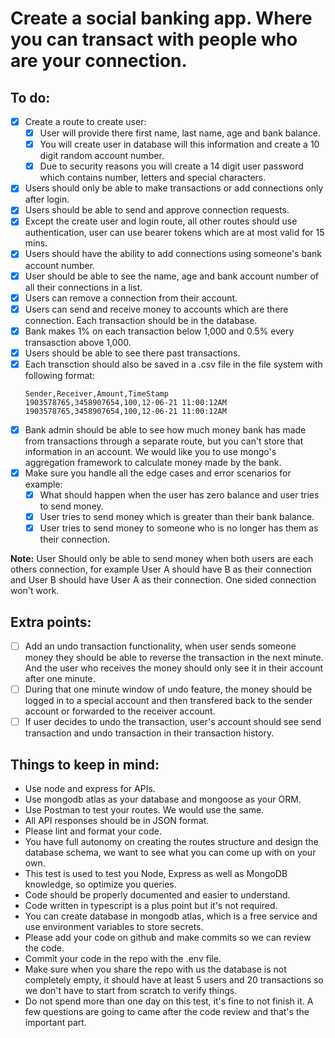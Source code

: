 # Create a social banking app. Where you can transact with people who are your connection.

## To do:
- [x] Create a route to create user:
  - [x] User will provide there first name, last name, age and bank balance.
  - [x] You will create user in database will this information and create a 10 digit random account number.
  - [x] Due to security reasons you will create a 14 digit user password which contains number, letters and special characters.
- [x] Users should only be able to make transactions or add connections only after login.
- [x] Users should be able to send and approve connection requests.
- [x] Except the create user and login route, all other routes should use authentication, user can use bearer tokens which are at most valid for 15 mins.
- [x] Users should have the ability to add connections using someone's bank account number.
- [x] User should be able to see the name, age and bank account number of all their connections in a list.
- [x] Users can remove a connection from their account.
- [x] Users can send and receive money to accounts which are there connection. Each transaction should be in the database.
- [x] Bank makes 1% on each transaction below 1,000 and 0.5% every transasction above 1,000.
- [x] Users should be able to see there past transactions.
- [x] Each transction should also be saved in a .csv file in the file system with following format:
  ```
  Sender,Receiver,Amount,TimeStamp
  1903578765,3458907654,100,12-06-21 11:00:12AM
  1903578765,3458907654,100,12-06-21 11:00:12AM
  ```
- [x] Bank admin should be able to see how much money bank has made from transactions through a separate route, but you can't store that information in an account. We would like you to use mongo's aggregation framework to calculate money made by the bank.
- [x] Make sure you handle all the edge cases and error scenarios for example:
  - [x] What should happen when the user has zero balance and user tries to send money.
  - [x] User tries to send money which is greater than their bank balance.
  - [x] User tries to send money to someone who is no longer has them as their connection.

**Note:**
User Should only be able to send money when both users are each others connection, for example User A should have B as their connection and User B should have User A as their connection. One sided connection won't work.

## Extra points:
- [ ] Add an undo transaction functionality, when user sends someone money they should be able to reverse the transaction in the next minute. And the user who receives the money should only see it in their account after one minute.
- [ ] During that one minute window of undo feature, the money should be logged in to a special account and then transfered back to the sender account or forwarded to the receiver account.
- [ ] If user decides to undo the transaction, user's account should see send transaction and undo transaction in their transaction history.

## Things to keep in mind:
- Use node and express for APIs.
- Use mongodb atlas as your database and mongoose as your ORM.
- Use Postman to test your routes. We would use the same.
- All API responses should be in JSON format.
- Please lint and format your code.
- You have full autonomy on creating the routes structure and design the database schema, we want to see what you can come up with on your own.
- This test is used to test you Node, Express as well as MongoDB knowledge, so optimize you queries.
- Code should be properly documented and easier to understand.
- Code written in typescript is a plus point but it's not required.
- You can create database in mongodb atlas, which is a free service and use environment variables to store secrets.
- Please add your code on github and make commits so we can review the code.
- Commit your code in the repo with the .env file.
- Make sure when you share the repo with us the database is not completely empty, it should have at least 5 users and 20 transactions so we don't have to start from scratch to verify things.
- Do not spend more than one day on this test, it's fine to not finish it. A few questions are going to came after the code review and that's the important part.